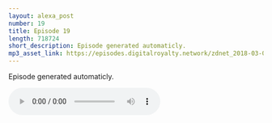 ```yaml
---
layout: alexa_post
number: 19
title: Episode 19
length: 718724
short_description: Episode generated automaticly.
mp3_asset_link: https://episodes.digitalroyalty.network/zdnet_2018-03-02_01-00-04.mp3
---
```


Episode generated automaticly.

<audio controls>
    <source src="{{ page.mp3_asset_link }}" type="audio/mpeg">
</audio>